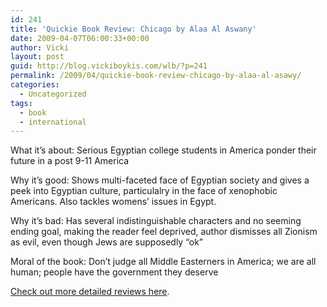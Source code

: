 ```yaml
---
id: 241
title: 'Quickie Book Review: Chicago by Alaa Al Aswany'
date: 2009-04-07T06:00:33+00:00
author: Vicki
layout: post
guid: http://blog.vickiboykis.com/wlb/?p=241
permalink: /2009/04/quickie-book-review-chicago-by-alaa-al-asawy/
categories:
  - Uncategorized
tags:
  - book
  - international
---
```

What it&#8217;s about: Serious Egyptian college students in America ponder their future in a post 9-11 America
  
Why it&#8217;s good: Shows multi-faceted face of Egyptian society and gives a peek into Egyptian culture, particulalry in the face of xenophobic Americans. Also tackles womens&#8217; issues in Egypt.
  
Why it&#8217;s bad: Has several indistinguishable characters and no seeming ending goal, making the reader feel deprived, author dismisses all Zionism as evil, even though Jews are supposedly &#8220;ok&#8221;
  
Moral of the book: Don&#8217;t judge all Middle Easterners in America; we are all human; people have the government they deserve

[Check out more detailed reviews here](http://www.amazon.com/Chicago-Novel-Alaa-Al-Aswany/dp/0061452564/ref=sr_1_1?ie=UTF8&s=books&qid=1239101903&sr=1-1).